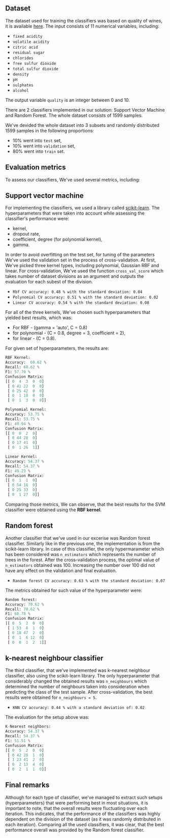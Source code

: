 ## Dataset 
The dataset used for training the classifiers was based on quality of wines, it is available [here](https://www.kaggle.com/uciml/red-wine-quality-cortez-et-al-2009). The input consists of 11 numerical variables, including:
* `fixed acidity`
* `volatile acidity`
* `citric acid`
* `residual sugar`
* `chlorides`
* `free sulfur dioxide`
* `total sulfur dioxide`
* `density`
* `pH`
* `sulphates`
* `alcohol`

The output variable `quality` is an integer between 0 and 10. 

There are 2 classifiers implemented in our solution: Support Vector Machine and Random Forest. The whole dataset consists of 1599 samples. 

We've devided the whole dataset into 3 subsets and randomly distributed 1599 samples in the following proportions:
* 10% went into `test` set,
* 10% went into `validation` set,
* 80% went into `train` set.

## Evaluation metrics
To assess our classifiers, We've used several metrics, including:

## Support vector machine
For implementing the classifiers, we used a library called [scikit-learn](https://scikit-learn.org/stable/). The hyperparameters that were taken into account while assessing the classifier's performance were:
* kernel, 
* dropout rate,
* coefficient, degree (for polynomial kernel),
* gamma.

In order to avoid overfitting on the test set, for tuning of the parameters We've used the validation set in the process of cross-validation. At first, We've picked three kernel types, including polynomial, Gaussian RBF and linear. For cross-validation, We've used the function `cross_val_score` which takes number of dataset divisions as an argument and outputs the evaluation for each subest of the division. 

* `Rbf CV accuracy: 0.48 % with the standard deviation: 0.04`  
* `Polynomial CV accuracy: 0.51 % with the standard deviation: 0.02`  
* `Linear CV accuracy: 0.54 % with the standard deviation: 0.08`


For all of the three kernels, We've chosen such hyperparameters that yielded best results, which was:
* For RBF - (gamma = 'auto', C = 0.8)
* for polynomial - (C = 0.8, degree = 3, coefficient = 2),
* for linear - (C = 0.8).

For given set of hyperparameters, the results are:  
```python
RBF Kernel:
Accuracy:  60.62 %
Recall: 60.62 %
F1: 57.70 %
Confusion Matrix:
[[ 0  4  3  0  0]
 [ 0 41 22  0  0]
 [ 0 25 42  0  0]
 [ 0  1 18  0  0]
 [ 0  1  3  0  0]]

Polynomial Kernel:
Accuracy: 53.75 %
Recall: 53.75 %
F1: 49.94 %
Confusion Matrix:
[[ 0  0  2  0]
 [ 0 44 28  0]
 [ 0 17 41  0]
 [ 0  1 26  1]]

Linear Kernel:
Accuracy: 54.37 %
Recall: 54.37 %
F1: 49.23 %
Confusion Matrix:
[[ 0  1  1  0]
 [ 0 54 18  0]
 [ 0 25 33  0]
 [ 0  1 27  0]]

```
Comparing those metrics, We can observe, that the best results for the SVM classifier were obtained using the **RBF kernel**.

## Random forest
Another classifier that we've used in our excerise was Random forest classifier. Similarly like in the previous one, the implementation is from the scikit-learn library. In case of this classifier, the only hypermarameter which has been considered was `n_estimators` which represents the number of trees in the forest. After the cross-validation process, the optimal value of `n_estimators` obtained was 100. Increasing the number over 100 did not have any effect on the validation and final evaluation.

* `Random forest CV accuracy: 0.63 % with the standard deviation: 0.07`

The metrics obtained for such value of the hyperparameter were:

```python
Random forest:
Accuracy: 70.62 %
Recall: 70.62 %
F1: 68.78 %
Confusion Matrix:
[[ 0  5  2  0  0]
 [ 1 53  8  1  0]
 [ 0 18 47  2  0]
 [ 0  1  6 12  0]
 [ 0  0  1  2  1]]
```

## k-nearest neighbour classifier
The third classifier, that we've implemented was k-nearest neighbour classifier, also using the scikit-learn library. The only hyperparameter that considerably changed the obtained results was `n_neighbours` which determined the number of neighbours taken into consideration when predicting the class of the test sample. After cross-validation, the best results were obtained for `n_neighbours = 5`.

* `KNN CV accuracy: 0.44 % with a standard deviation of: 0.02`

The evaluation for the setup above was: 

```python
K-Nearest neighbors:
Accuracy: 54.37 %
Recall: 54.37 %
F1: 51.51 %
Confusion Matrix:
[[ 0  5  2  0  0]
 [ 0 42 20  1  0]
 [ 1 23 41  2  0]
 [ 0  2 13  4  0]
 [ 0  2  1  1  0]]
```

## Final remarks
Although for each type of classifier, we've managed to extract such setups (hyperparameters) that were performing best in most situations, it is important to note, that the overall results were fluctuating over each iteration. This indicates, that the performance of the classifiers was highly dependent on the division of the dataset (as it was randomly distributed in each iteration). Comparing all the used classifiers, it was clear, that the best performance overall was provided by the Random forest classifier.